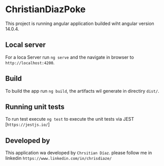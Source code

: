 # ChristianDiazPoke

This project is running angular application builded wiht angular version 14.0.4.

## Local server

For a loca Server run `ng serve` and the navigate in browser to `http://localhost:4200`.

## Build

To build the app run `ng build`, the artifacts wil generate in directiry `dist/`.

## Running unit tests

To run test execute `ng test` to execute the unit tests via JEST [`https://jestjs.io/`]

## Developed by

This application wa developed by `Chrsitian Díaz`. please follow me in linkedin `https://www.linkedin.com/in/chrisdiaze/`
